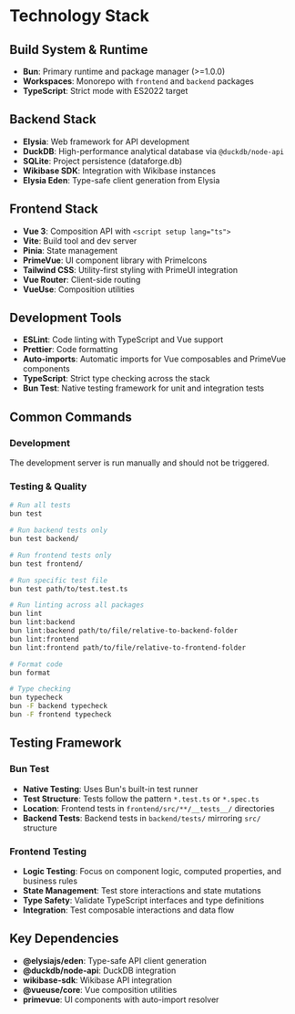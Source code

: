 # Technology Stack

## Build System & Runtime
- **Bun**: Primary runtime and package manager (>=1.0.0)
- **Workspaces**: Monorepo with `frontend` and `backend` packages
- **TypeScript**: Strict mode with ES2022 target

## Backend Stack
- **Elysia**: Web framework for API development
- **DuckDB**: High-performance analytical database via `@duckdb/node-api`
- **SQLite**: Project persistence (dataforge.db)
- **Wikibase SDK**: Integration with Wikibase instances
- **Elysia Eden**: Type-safe client generation from Elysia

## Frontend Stack
- **Vue 3**: Composition API with `<script setup lang="ts">`
- **Vite**: Build tool and dev server
- **Pinia**: State management
- **PrimeVue**: UI component library with PrimeIcons
- **Tailwind CSS**: Utility-first styling with PrimeUI integration
- **Vue Router**: Client-side routing
- **VueUse**: Composition utilities

## Development Tools
- **ESLint**: Code linting with TypeScript and Vue support
- **Prettier**: Code formatting
- **Auto-imports**: Automatic imports for Vue composables and PrimeVue components
- **TypeScript**: Strict type checking across the stack
- **Bun Test**: Native testing framework for unit and integration tests

## Common Commands

### Development
The development server is run manually and should not be triggered.

### Testing & Quality
```bash
# Run all tests
bun test

# Run backend tests only
bun test backend/

# Run frontend tests only
bun test frontend/

# Run specific test file
bun test path/to/test.test.ts

# Run linting across all packages
bun lint
bun lint:backend
bun lint:backend path/to/file/relative-to-backend-folder
bun lint:frontend
bun lint:frontend path/to/file/relative-to-frontend-folder

# Format code
bun format

# Type checking
bun typecheck
bun -F backend typecheck
bun -F frontend typecheck
```

## Testing Framework

### Bun Test
- **Native Testing**: Uses Bun's built-in test runner
- **Test Structure**: Tests follow the pattern `*.test.ts` or `*.spec.ts`
- **Location**: Frontend tests in `frontend/src/**/__tests__/` directories
- **Backend Tests**: Backend tests in `backend/tests/` mirroring `src/` structure

### Frontend Testing
- **Logic Testing**: Focus on component logic, computed properties, and business rules
- **State Management**: Test store interactions and state mutations
- **Type Safety**: Validate TypeScript interfaces and type definitions
- **Integration**: Test composable interactions and data flow

## Key Dependencies
- **@elysiajs/eden**: Type-safe API client generation
- **@duckdb/node-api**: DuckDB integration
- **wikibase-sdk**: Wikibase API integration
- **@vueuse/core**: Vue composition utilities
- **primevue**: UI components with auto-import resolver
